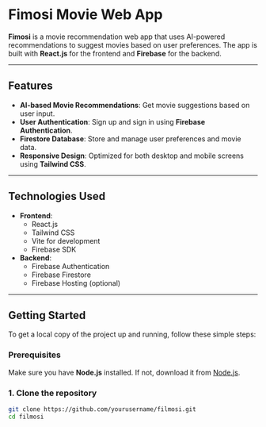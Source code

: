 # Fimosi Movie Web App

**Fimosi** is a movie recommendation web app that uses AI-powered recommendations to suggest movies based on user preferences. The app is built with **React.js** for the frontend and **Firebase** for the backend.

---

## Features

- **AI-based Movie Recommendations**: Get movie suggestions based on user input.
- **User Authentication**: Sign up and sign in using **Firebase Authentication**.
- **Firestore Database**: Store and manage user preferences and movie data.
- **Responsive Design**: Optimized for both desktop and mobile screens using **Tailwind CSS**.

---

## Technologies Used

- **Frontend**:
  - React.js
  - Tailwind CSS
  - Vite for development
  - Firebase SDK
- **Backend**:
  - Firebase Authentication
  - Firebase Firestore
  - Firebase Hosting (optional)

---

## Getting Started

To get a local copy of the project up and running, follow these simple steps:

### Prerequisites

Make sure you have **Node.js** installed. If not, download it from [Node.js](https://nodejs.org/).

### 1. Clone the repository

```bash
git clone https://github.com/yourusername/filmosi.git
cd filmosi
